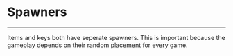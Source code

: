 # Spawners
---
Items and keys both have seperate spawners. This is important because the gameplay depends on their random placement for every game.
